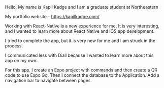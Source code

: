 Hello, My name is Kapil Kadge and I am a graduate student at Northeastern

My portfolio website - https://kapilkadge.com/

Working with React-Native is a new experience for me. It is very interesting, and I wanted to learn more about React Native and iOS app development.

I tried to complete the app, but it is very new for me and I am struck in the process.

I communicated less with Diall because I wanted to learn more about this app on my own.

For this app,
I create an Expo project with commands and then create a QR code to use Expo Go. Then I connect the database to the Application. Add a navigation bar to navigate between pages.